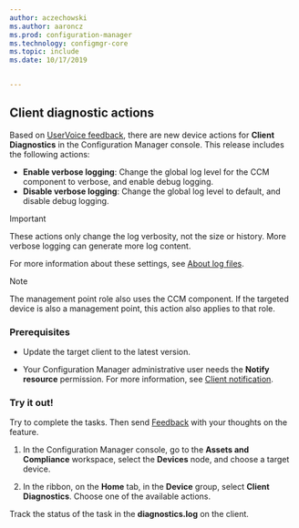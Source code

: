 ```yaml
---
author: aczechowski
ms.author: aaroncz
ms.prod: configuration-manager
ms.technology: configmgr-core
ms.topic: include
ms.date: 10/17/2019


---
```


## <a name="bkmk_diag"></a> Client diagnostic actions

<!--4433455-->

Based on [UserVoice feedback](https://configurationmanager.uservoice.com/forums/300492-ideas/suggestions/33690070-enable-disable-verbose-or-debug-logging-from-built), there are new device actions for **Client Diagnostics** in the Configuration Manager console. This release includes the following actions:

- **Enable verbose logging**: Change the global log level for the CCM component to verbose, and enable debug logging.
- **Disable verbose logging**: Change the global log level to default, and disable debug logging.

> [!IMPORTANT]
> These actions only change the log verbosity, not the size or history. More verbose logging can generate more log content.

For more information about these settings, see [About log files](../../../../plan-design/hierarchy/about-log-files.md#bkmk_reg-client).

> [!NOTE]
> The management point role also uses the CCM component. If the targeted device is also a management point, this action also applies to that role.

### Prerequisites

- Update the target client to the latest version.

- Your Configuration Manager administrative user needs the **Notify resource** permission. For more information, see [Client notification](../../../../clients/manage/client-notification.md#client-notification).

### Try it out!

Try to complete the tasks. Then send [Feedback](../../../../understand/find-help.md#product-feedback) with your thoughts on the feature.

1. In the Configuration Manager console, go to the **Assets and Compliance** workspace, select the **Devices** node, and choose a target device.

1. In the ribbon, on the **Home** tab, in the **Device** group, select **Client Diagnostics**. Choose one of the available actions.

Track the status of the task in the **diagnostics.log** on the client.
